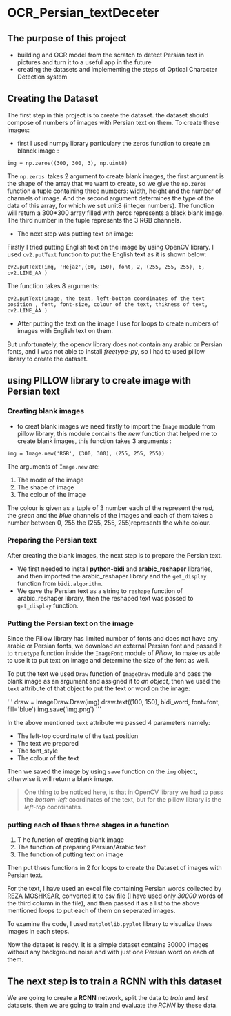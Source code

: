 # OCR_Persian_textDeceter

## The purpose of this project
* building and OCR model from the scratch to detect Persian text in pictures and turn it to a useful app in the future
* creating the datasets and implementing the steps of Optical Character Detection system


## Creating the Dataset
The first step in this project is to create the dataset. the dataset should compose of numbers of images with Persian text on them. To create these images:


+ first I used numpy library particulary the zeros function to create an blanck image :

`img = np.zeros((300, 300, 3), np.uint8)`

The `np.zeros `takes 2 argument to create blank images, the first argument is the shape of the array that we want to create, so we give the `np.zeros` function a  tuple containing three numbers: width, height and the number of channels of image. And the second argument determines the type of the data of this array, for which we set unit8 (integer numbers). The function will return a 300*300 array filled with zeros represents a black blank image. The third number in the tuple represents the 3 RGB channels.

+ The next step was putting text on image:


Firstly I tried putting English text on the image by using OpenCV library. I used `cv2.putText` function to put the English text as it is shown below:


`cv2.putText(img, 'Hejaz',(80, 150), font, 2, (255, 255, 255), 6, cv2.LINE_AA )`


The function takes 8 arguments:


`cv2.putText(image, the text, left-bottom coordinates of the text position , font, font-size, colour of the text, thikness of text, cv2.LINE_AA )`

+ After putting the text on the image I use for loops to create numbers of images with English text on them. 

But unfortunately, the opencv library does not contain any arabic or Persian fonts, and I was not able to install *freetype-py*, so I had to used pillow library to create the dataset.


## using PILLOW library to create image with Persian text

### Creating blank images

- to creat blank images we need firstly to import the `Image` module from pillow library, this module contains the *new* function that helped me to create blank images, this function takes 3 arguments :


`img = Image.new('RGB', (300, 300), (255, 255, 255))`


The arguments of `Image.new` are:
 
 1. The mode of the image
 2. The shape of image 
 3. The colour of the image 
     
The colour is given as a tuple of 3 number each of the represent the *red*, the *green* and the *blue* channels of the images and each of them takes a number between 0, 255
the (255, 255, 255)represents the white colour.


### Preparing the Persian text
After creating the blank images, the next step is to prepare the Persian text.


  * We first needed to install **python-bidi** and __arabic_reshaper__ libraries, and then imported the arabic_reshaper library and the `get_display` function from `bidi.algorithm`. 
* We gave the Persian text as a string to `reshape` function of arabic_reshaper library, then the reshaped text was passed to `get_display` function.


### Putting the Persian text on the image
Since the Pillow library has limited number of fonts and does not have any arabic or Persian fonts, we download an external Persian font and passed it to `truetype` function inside the `ImageFont` module of *Pillow*, to make us able to use it to put text on image and determine the size of the font as well.


To put the text we used `Draw` function of `ImageDraw` module and pass the blank image as an argument and assigned it to *an object*, then we used the `text` attribute of that object to put the text or word on the image:

'''
draw = ImageDraw.Draw(img)
draw.text((100, 150), bidi_word, font=font, fill='blue')
img.save('img.png')
'''
       

In the above mentioned `text` attribute we passed 4 parameters namely:


- The left-top coordinate of the text position 
- The text we prepared 
- The font_style 
- The colour of the text


Then we saved the image by using `save` function on the `img` object, otherwise it will return a blank image. 


> One thing to be noticed here, is that in OpenCV library we had to pass the *bottom-left* coordinates of the text, but for the pillow library is the *left-top* coordinates.

### putting each of thses three stages in a function 
 1. T he function of creating blank image
 2. The function of preparing Persian/Arabic text
 3. The function of putting text on image

Then put thses functions in 2 for loops to create the Dataset of images with Persian text.


For the text, I have used an excel file containing Persian words collected by [REZA MOSHKSAR](https://groups.google.com/forum/#!topic/persian-computing/qM5NxAr344M), converted it to csv file (I have used only *30000* words of the third column in the file), and then passed it as a list to the above mentioned loops to put each of them on seperated images.


To examine the code, I used `matplotlib.pyplot` library to visualize thses images in each steps.


Now the dataset is ready. It is a simple dataset contains 30000 images without any background noise and with just one Persian word on each of them.


## The next step is to train a RCNN with this dataset

We are going to create a **RCNN** network, split the data to *train* and _test_ datasets, then we are going to train and evaluate the *RCNN* by these data.
